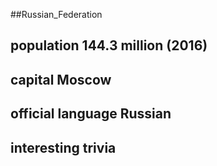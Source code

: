 ##Russian_Federation
## population 144.3 million (2016)


## capital Moscow

 
## official language Russian


## interesting trivia



